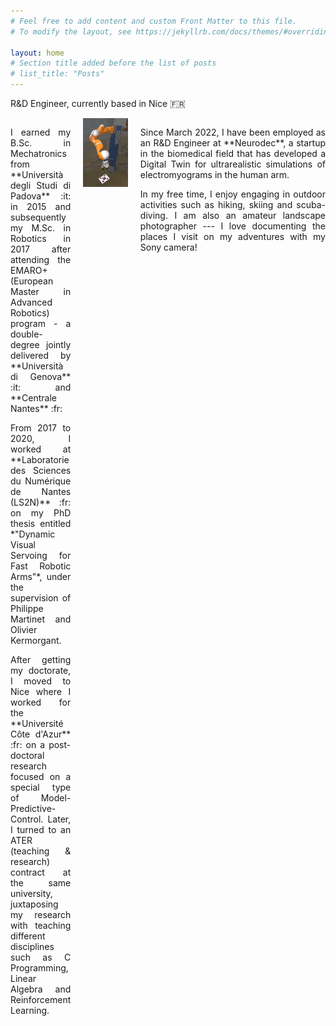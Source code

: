 ```yaml
---
# Feel free to add content and custom Front Matter to this file.
# To modify the layout, see https://jekyllrb.com/docs/themes/#overriding-theme-defaults

layout: home
# Section title added before the list of posts
# list_title: "Posts"
---
```


R&D Engineer, currently based in Nice :fr:

<style>
.grid {
  display: flex;
}
.col {
  text-align: justify;
  flex: 1;
}
.separator {
  margin-left: 20px;
}
</style>

<div class="grid">
  <div class="col" style="flex:2">
    <div class="content">
      <p markdown="1">
        I earned my B.Sc. in Mechatronics from **Università degli Studi di Padova** :it: in 2015 and subsequently my M.Sc. in Robotics in 2017 after attending the EMARO+ (European Master in Advanced Robotics) program - a double-degree jointly delivered by **Università di Genova** :it: and **Centrale Nantes** :fr:
      </p>
      <p markdown="1">
        From 2017 to 2020, I worked at **Laboratorie des Sciences du Numérique de Nantes (LS2N)** :fr: on my PhD thesis entitled *"Dynamic Visual Servoing for Fast Robotic Arms"*, under the supervision of Philippe Martinet and Olivier Kermorgant.
      </p>
      <p markdown="1">
        After getting my doctorate, I moved to Nice where I worked for the **Université Côte d'Azur** :fr: on a post-doctoral research focused on a special type of Model-Predictive-Control. Later, I turned to an ATER (teaching & research) contract at the same university, juxtaposing my research with teaching different disciplines such as C Programming, Linear Algebra and Reinforcement Learning.
      </p>
    </div>
  </div>

  <div class="separator"/>

  <div class="col">
    <div class="content">
      <img width="100%" src="assets/img/research/kuka.png">
    </div>
  </div>
</div>


<div class="grid">
  <div class="col" style="align-items: center">
    <div class="content">
      <img width="100%" src="assets/img/francscapes/star-trails-instagram-post.jpg">
    </div>
  </div>

  <div class="separator"/>

  <div class="col" style="flex:4">
    <div class="content">
      <p markdown="1">
        Since March 2022, I have been employed as an R&D Engineer at **Neurodec**, a startup in the biomedical field that has developed a Digital Twin for ultrarealistic simulations of electromyograms in the human arm.
      </p>
      <p markdown="1">
        In my free time, I enjoy engaging in outdoor activities such as hiking, skiing and scuba-diving. I am also an amateur landscape photographer --- I love documenting the places I visit on my adventures with my Sony camera!
      </p>
    </div>
  </div>
</div>

